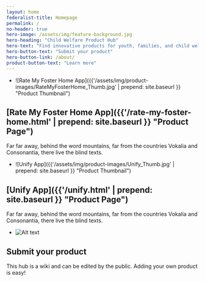 ```yaml
---
layout: home
federalist-title: Homepage
permalink: /
no-header: true
hero-image: /assets/img/feature-background.jpg
hero-heading: "Child Welfare Product Hub"
hero-text: "Find innovative products for youth, families, and child welfare service providers"
hero-button-text: "Submit your product"
hero-button-link: /about/
product-button-text: "Learn more"
---
```

- ![Rate My Foster Home App]({{'/assets/img/product-images/RateMyFosterHome_Thumb.jpg' | prepend: site.baseurl }} "Product Thumbnail")
## [Rate My Foster Home App]({{'/rate-my-foster-home.html' | prepend: site.baseurl }} "Product Page")
Far far away, behind the word mountains, far from the countries Vokalia and Consonantia, there live the blind texts.
- ![Unify App]({{'/assets/img/product-images/Unify_Thumb.jpg' | prepend: site.baseurl }} "Product Thumbnail")
## [Unify App]({{'/unify.html' | prepend: site.baseurl }} "Product Page")
Far far away, behind the word mountains, far from the countries Vokalia and Consonantia, there live the blind texts.
- ![Alt text](https://placehold.it/300x200 "Optional title")
## Submit your product
This hub is a wiki and can be edited by the public. Adding your own product is easy!
